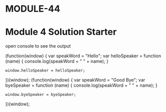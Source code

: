 # MODULE-44


<!DOCTYPE html>
<html>
<head>
  <meta charset="utf-8">
  <title>Module 4 Solution Starter</title>
  <script src="SpeakHello.js"></script>
  <script src="SpeakGoodBye.js"></script>
  <script src="script.js"></script>
</head>
<body>
  <h1>Module 4 Solution Starter</h1>
  <p>open console to see the output</p>
</body>
</html>

(function(window) {
	var speakWord = "Hello";
	var helloSpeaker = function (name) {
		console.log(speakWord + " " + name);
	}

	window.helloSpeaker = helloSpeaker;

})(window);
(function(window) {
	var speakWord = "Good Bye";
	var byeSpeaker = function (name) {
  		console.log(speakWord + " " + name);
	}
	
	window.byeSpeaker = byeSpeaker;

})(window);
